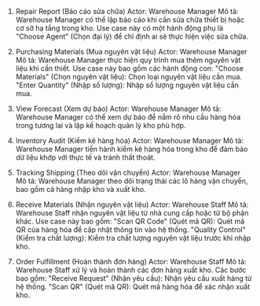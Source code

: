 1. Repair Report (Báo cáo sửa chữa)
Actor: Warehouse Manager
Mô tả: Warehouse Manager có thể lập báo cáo khi cần sửa chữa thiết bị hoặc cơ sở hạ tầng trong kho. Use case này có một hành động phụ là "Choose Agent" (Chọn đại lý) để chỉ định ai sẽ thực hiện việc sửa chữa.

2. Purchasing Materials (Mua nguyên vật liệu)
Actor: Warehouse Manager
Mô tả: Warehouse Manager thực hiện quy trình mua thêm nguyên vật liệu khi cần thiết. Use case này bao gồm các hành động con:
"Choose Materials" (Chọn nguyên vật liệu): Chọn loại nguyên vật liệu cần mua.
"Enter Quantity" (Nhập số lượng): Nhập số lượng nguyên vật liệu cần mua.

3. View Forecast (Xem dự báo)
Actor: Warehouse Manager
Mô tả: Warehouse Manager có thể xem dự báo để nắm rõ nhu cầu hàng hóa trong tương lai và lập kế hoạch quản lý kho phù hợp.

4. Inventory Audit (Kiểm kê hàng hóa)
Actor: Warehouse Manager
Mô tả: Warehouse Manager tiến hành kiểm kê hàng hóa trong kho để đảm bảo dữ liệu khớp với thực tế và tránh thất thoát.

5. Tracking Shipping (Theo dõi vận chuyển)
Actor: Warehouse Manager
Mô tả: Warehouse Manager theo dõi trạng thái các lô hàng vận chuyển, bao gồm cả hàng nhập kho và xuất kho.

6. Receive Materials (Nhận nguyên vật liệu)
Actor: Warehouse Staff
Mô tả: Warehouse Staff nhận nguyên vật liệu từ nhà cung cấp hoặc từ bộ phận khác. Use case này bao gồm:
"Scan QR Code" (Quét mã QR): Quét mã QR của hàng hóa để cập nhật thông tin vào hệ thống.
"Quality Control" (Kiểm tra chất lượng): Kiểm tra chất lượng nguyên vật liệu trước khi nhập kho.

7. Order Fulfillment (Hoàn thành đơn hàng)
Actor: Warehouse Staff
Mô tả: Warehouse Staff xử lý và hoàn thành các đơn hàng xuất kho. Các bước bao gồm:
"Receive Request" (Nhận yêu cầu): Nhận yêu cầu xuất hàng từ hệ thống.
"Scan QR" (Quét mã QR): Quét mã hàng hóa để xác nhận xuất kho.